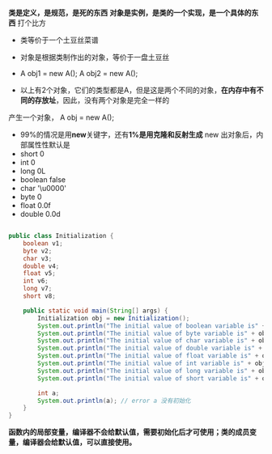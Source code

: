 **类是定义，是规范，是死的东西**
**对象是实例，是类的一个实现，是一个具体的东西**
打个比方
- 类等价于一个土豆丝菜谱
- 对象是根据类制作出的对象，等价于一盘土豆丝

- A obj1 = new A(); A obj2 = new A();
- 以上有2个对象，它们的类型都是A，但是这是两个不同的对象，**在内存中有不同的存放址**，因此，没有两个对象是完全一样的

产生一个对象， A obj = new A();
 - 99%的情况是用**new**关键字，还有**1%是用克隆和反射生成**
new 出对象后，内部属性性默认是
 - short 0
 - int 0
 - long 0L
 - boolean false
 - char '\u0000'
 - byte 0
 - float 0.0f
 - double 0.0d

```java

public class Initialization {
    boolean v1;
    byte v2;
    char v3;
    double v4;
    float v5;
    int v6;
    long v7;
    short v8;

    public static void main(String[] args) {
        Initialization obj = new Initialization();
        System.out.println("The initial value of boolean variable is" + obj.v1);
        System.out.println("The initial value of byte variable is" + obj.v2);
        System.out.println("The initial value of char variable is" + obj.v3);
        System.out.println("The initial value of double variable is" + obj.v4);
        System.out.println("The initial value of float variable is" + obj.v5);
        System.out.println("The initial value of int variable is" + obj.v6);
        System.out.println("The initial value of long variable is" + obj.v7);
        System.out.println("The initial value of short variable is" + obj.v8);

        int a;
        System.out.println(a); // error a 没有初始化
    }
}

```
**函数内的局部变量，编译器不会给默认值，需要初始化后才可使用；类的成员变量，编译器会给默认值，可以直接使用。**


